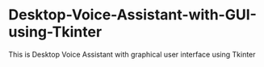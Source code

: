 # Desktop-Voice-Assistant-with-GUI-using-Tkinter
This is Desktop Voice Assistant with graphical user interface using Tkinter
